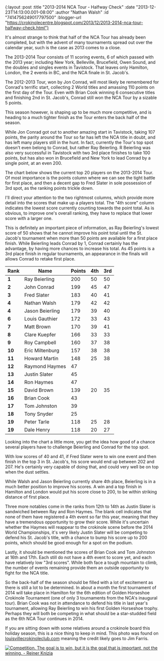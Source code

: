 {:layout :post
 :title "2013-2014 NCA Tour - Halfway Check"
 :date "2013-12-23T14:13:00.001-08:00"
 :author "Nathan Walsh"
 :id "7414756249017797500"
 :blogger-url "https://crokinolecentre.blogspot.com/2013/12/2013-2014-nca-tour-halfway-check.html"}

It's almost strange to think that half of the NCA Tour has already been completed, but with the advent of many tournaments spread out over the calendar year, such is the case as 2013 comes to a close.

The 2013-2014 Tour consists of 11 scoring events, 6 of which passed with the 2013 year; including New York, Belleville, Brucefield, Owen Sound, and the doubles and singles events in Tavistock. That leaves only Hamilton, London, the 2 events in BC, and the NCA finale in St. Jacob's.

The 2012-2013 Tour, won by Jon Conrad, will most likely be remembered for Conrad's terrific start, collecting 2 World titles and amassing 110 points on the first day of the Tour. Even with Brian Cook winning 6 consecutive titles and finishing 2nd in St. Jacob's, Conrad still won the NCA Tour by a sizable 5 points.

This season however, is shaping up to be much more competitive, and is heading to a much tighter finish as the Tour enters the back half of the season.

While Jon Conrad got out to another amazing start in Tavistock, taking 107 points, the parity around the Tour so far has left the NCA title in doubt, and has left many players still in the hunt. In fact, currently the Tour's top spot doesn't even belong to Conrad, but rather Ray Beierling. R Beierling was also very successful in Tavistock with two 3rd place finishes to take 100 points, but has also won in Brucefield and New York to lead Conrad by a single point, at an even 200.

The chart below shows the current top 20 players on the 2013-2014 Tour. Of most importance is the points column where we can see the tight battle for first place, and then a decent gap to Fred Slater in sole possession of 3rd spot, as the ranking points trickle down.

I'll direct your attention to the two rightmost columns, which provide more detail into the scores that make up a players total. The "4th score" column indicates the lowest score currently counting towards the point total. As is obvious, to improve one's overall ranking, they have to replace that lower score with a larger one.

This is definitely an important piece of information, as Ray Beierling's lowest score of 50 shows that he cannot improve his point total until the St. Jacob's tournament when more than 50 points are available for a first place finish. While Beierling leads Conrad by 1, Conrad certainly has the advantage, by having more chances to increase his total. As 45 points is a 3rd place finish in regular tournaments, an appearance in the finals will allows Conrad to retake first place.

<table>
	<thead>
		<tr>
			<th>Rank</th>
			<th>Name</th>
			<th>Points</th>
			<th>4th</th>
			<th>3rd</th>
		</tr>
	</thead>
	<tbody>
		<tr>
			<td><strong>1</strong></td>
			<td>Ray Beierling</td>
			<td>200</td>
			<td>50</td>
			<td>50</td>
		</tr>
		<tr>
			<td><strong>2</strong></td>
			<td>John Conrad</td>
			<td>199</td>
			<td>45</td>
			<td>47</td>
		</tr>
		<tr>
			<td><strong>3</strong></td>
			<td>Fred Slater</td>
			<td>183</td>
			<td>40</td>
			<td>41</td>
		</tr>
		<tr>
			<td><strong>4</strong></td>
			<td>Nathan Walsh</td>
			<td>179</td>
			<td>42</td>
			<td>42</td>
		</tr>
		<tr>
			<td><strong>4</strong></td>
			<td>Jason Beierling</td>
			<td>179</td>
			<td>39</td>
			<td>40</td>
		</tr>
		<tr>
			<td><strong>6</strong></td>
			<td>Louis Gauthier</td>
			<td>172</td>
			<td>33</td>
			<td>43</td>
		</tr>
		<tr>
			<td><strong>7</strong></td>
			<td>Matt Brown</td>
			<td>170</td>
			<td>39</td>
			<td>41</td>
		</tr>
		<tr>
			<td><strong>8</strong></td>
			<td>Clare Kuepfer</td>
			<td>166</td>
			<td>33</td>
			<td>33</td>
		</tr>
		<tr>
			<td><strong>9</strong></td>
			<td>Roy Campbell</td>
			<td>160</td>
			<td>37</td>
			<td>38</td>
		</tr>
		<tr>
			<td><strong>10</strong></td>
			<td>Eric Miltenburg</td>
			<td>157</td>
			<td>38</td>
			<td>38</td>
		</tr>
		<tr>
			<td><strong>11</strong></td>
			<td>Howard Martin</td>
			<td>148</td>
			<td>25</td>
			<td>38</td>
		</tr>
		<tr>
			<td><strong>12</strong></td>
			<td>Raymond Haymes</td>
			<td>47</td>
		</tr>
		<tr>
			<td><strong>13</strong></td>
			<td>Justin Slater</td>
			<td>45</td>
		</tr>
		<tr>
			<td><strong>14</strong></td>
			<td>Ron Haymes</td>
			<td>47</td>
		</tr>
		<tr>
			<td><strong>15</strong></td>
			<td>David Brown</td>
			<td>139</td>
			<td>20</td>
			<td>35</td>
		</tr>
		<tr>
			<td><strong>16</strong></td>
			<td>Brian Cook</td>
			<td>43</td>
		</tr>
		<tr>
			<td><strong>17</strong></td>
			<td>Tom Johnston</td>
			<td>39</td>
		</tr>
		<tr>
			<td><strong>18</strong></td>
			<td>Tony Snyder</td>
			<td>25</td>
		</tr>
		<tr>
			<td><strong>19</strong></td>
			<td>Peter Tarle</td>
			<td>118</td>
			<td>25</td>
			<td>28</td>
		</tr>
		<tr>
			<td><strong>19</strong></td>
			<td>Dale Henry</td>
			<td>118</td>
			<td>20</td>
			<td>27</td>
		</tr>
	</tbody>
</table>

Looking into the chart a little more, you get the idea how good of a chance several players have to challenge Beierling and Conrad for the top spot.

With low scores of 40 and 41, if Fred Slater were to win one event and then finish in the top 3 in St. Jacob's, his score would end up between 202 and 207. He's certainly very capable of doing that, and could very well be on top when the dust settles.

While Walsh and Jason Beierling currently share 4th place, Beierling is in a much better position to improve his scores. A win and a top finish in Hamilton and London would put his score close to 200, to be within striking distance of first place.

Three more notables come in the ranks from 12th to 14th as Justin Slater is sandwiched between Ray and Ron Haymes. The blank cell indicates that none of them have registered a 4th event so far this year, meaning that they have a tremendous opportunity to grow their score. While it's uncertain whether the Haymes will reappear to the crokinole scene before the 2014 World Championships, it's very likely Justin Slater will be competing to defend his St. Jacob's title, with a chance to bump his score up to 200 points, which should be good enough for a spot on the podium.

Lastly, it should be mentioned the scores of Brian Cook and Tom Johnston at 16th and 17th. Each still do not have a 4th event to score yet, and each have relatively low "3rd scores". While both face a tough mountain to climb, the number of events remaining provide them an outside opportunity to fight for the NCA title.

So the back-half of the season should be filled with a lot of excitement as there is still a lot to be determined. In about a month the first tournament of 2014 will take place in Hamilton for the 6th edition of Golden Horseshoe Crokinole Tournament (one of only 3 tournaments from the NCA's inaugural tour). Brian Cook was not in attendance to defend his title in last year's tournament, allowing Ray Beierling to win his first Golden Horseshoe trophy. Perhaps they will both be competing in what should be a star-studded field as the 6th NCA Tour continues in 2014.

If you are sitting down with some relatives around a crokinole board this holiday season, this is a nice thing to keep in mind. This photo was found on [louisvillecrokinoleclub.com](http://louisvillecrokinoleclub.com) meaning the credit likely goes to Jim Farris.

[![Competition. The goal is to win, but it is the goal that is important, not the winning. - Reiner Knizia](/images/2013-12-23-2013-2014-nca-tour-halfway-check/crokinolepic8.jpg)](/images/2013-12-23-2013-2014-nca-tour-halfway-check/crokinolepic8.jpg)
